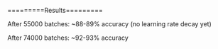 =========Results=========

After 55000 batches: ~88-89% accuracy (no learning rate decay yet)

After 74000 batches: ~92-93% accuracy 



